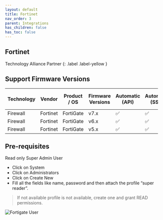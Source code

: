 ```yaml
---
layout: default
title: Fortinet
nav_order: 3
parent: Integrations
has_children: false
has_toc: false
---
```


## Fortinet
Technology Alliance Partner
{: .label .label-yellow }

## Support Firmware Versions
<div markdown="1">

|Technology|Vendor|Product / OS|Firmware Versions|Automatic (API)|Automatic (SSH)|Manual (Config File)|
|---|---|---|---|---|---|---|
|Firewall|Fortinet|FortiGate|v7.x|✅|✅|✅|
|Firewall|Fortinet|FortiGate|v6.x|✅|✅|✅|
|Firewall|Fortinet|FortiGate|v5.x|✅|✅|✅|

</div>

## Pre-requisites

Read only Super Admin User

- Click on System 
- Click on Administrators
- Click on Create New
- Fill all the fields like name, password and then attach the profile “super reader”.

> If not available profile is not available, create one and grant READ permissions. 

![Fortigate User](../../../../assets/images/fortinetSuperAdmin.png)
